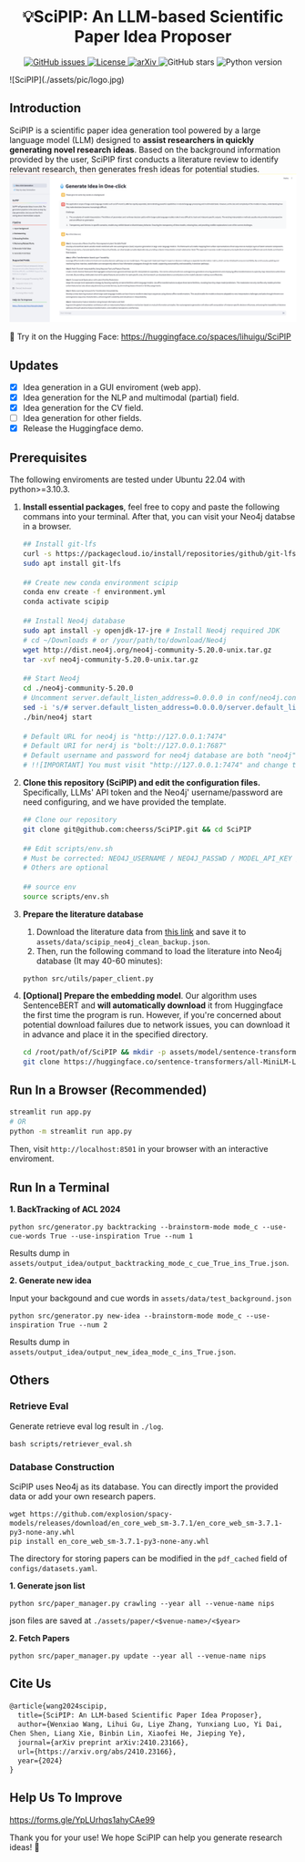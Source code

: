 <center><h1> 💡SciPIP: An LLM-based Scientific Paper Idea Proposer </h1></center>

<div align="center">
  <p>
      <a href="https://github.com/cheerss/SciPIP/issues">
          <img src="https://img.shields.io/github/issues/cheerss/SciPIP" alt="GitHub issues">
      </a>
      <a href="LICENSE">
          <img src="https://img.shields.io/github/license/cheerss/SciPIP" alt="License">
      </a>
      <a href="https://arxiv.org/abs/2410.23166">
          <img src="https://img.shields.io/badge/arXiv-2410.23166-b31b1b" alt="arXiv">
      </a>
      <img src="https://img.shields.io/github/stars/cheerss/SciPIP?color=green&style=social" alt="GitHub stars">
      <img src="https://img.shields.io/badge/python->=3.10.3-blue" alt="Python version">
  </p>
</div>
![SciPIP](./assets/pic/logo.jpg)

## Introduction

SciPIP is a scientific paper idea generation tool powered by a large language model (LLM) designed to **assist researchers in quickly generating novel research ideas**. Based on the background information provided by the user, SciPIP first conducts a literature review to identify relevant research, then generates fresh ideas for potential studies.
![SciPIP](./assets/pic/demo.png)


🤗 Try it on the Hugging Face: https://huggingface.co/spaces/lihuigu/SciPIP

## Updates

- [x] Idea generation in a GUI enviroment (web app).
- [x] Idea generation for the NLP and multimodal (partial) field.
- [x] Idea generation for the CV field.
- [ ] Idea generation for other fields.
- [x] Release the Huggingface demo.

## Prerequisites

The following enviroments are tested under Ubuntu 22.04 with python>=3.10.3.

1. **Install essential packages**, feel free to copy and paste the following commans into your terminal. After that, you can visit your Neo4j databse in a browser.

   ```bash
   ## Install git-lfs
   curl -s https://packagecloud.io/install/repositories/github/git-lfs/script.deb.sh | sudo bash
   sudo apt install git-lfs
   
   ## Create new conda environment scipip
   conda env create -f environment.yml
   conda activate scipip
   
   ## Install Neo4j database
   sudo apt install -y openjdk-17-jre # Install Neo4j required JDK
   # cd ~/Downloads # or /your/path/to/download/Neo4j
   wget http://dist.neo4j.org/neo4j-community-5.20.0-unix.tar.gz
   tar -xvf neo4j-community-5.20.0-unix.tar.gz
   
   ## Start Neo4j
   cd ./neo4j-community-5.20.0
   # Uncomment server.default_listen_address=0.0.0.0 in conf/neo4j.conf to visit Neo4j through a browser
   sed -i 's/# server.default_listen_address=0.0.0.0/server.default_listen_address=0.0.0.0/g' ./conf/neo4j.conf
   ./bin/neo4j start
   
   # Default URL for neo4j is "http://127.0.0.1:7474"
   # Default URI for ner4j is "bolt://127.0.0.1:7687"
   # Default username and password for neo4j database are both "neo4j"
   # !![IMPORTANT] You must visit "http://127.0.0.1:7474" and change the default password before next step. It is because Neo4j does not permit running with a default password.
   ```
2. **Clone this repository (SciPIP) and edit the configuration files.** Specifically, LLMs' API token and the Neo4j' username/password are need configuring, and we have provided the template.

   ```bash
   ## Clone our repository
   git clone git@github.com:cheerss/SciPIP.git && cd SciPIP
   
   ## Edit scripts/env.sh
   # Must be corrected: NEO4J_USERNAME / NEO4J_PASSWD / MODEL_API_KEY / MODEL_URL
   # Others are optional
   
   ## source env
   source scripts/env.sh
   ```
3. **Prepare the literature database**
   
   1. Download the literature data from [this link](https://drive.google.com/file/d/1NZTDpxKo7bmxwXPI03dgikEemKGLkwne/view?usp=sharing) and save it to `assets/data/scipip_neo4j_clean_backup.json`.
   2. Then, run the following command to load the literature into Neo4j database (It may 40-60 minutes):
   ```
   python src/utils/paper_client.py
   ```
   
4. **[Optional] Prepare the embedding model**. Our algorithm uses SentenceBERT and **will automatically download** it from Huggingface the first time the program is run. However, if you're concerned about potential download failures due to network issues, you can download it in advance and place it in the specified directory.
   ```bash
   cd /root/path/of/SciPIP && mkdir -p assets/model/sentence-transformers
   git clone https://huggingface.co/sentence-transformers/all-MiniLM-L6-v2 assets/model/sentence-transformers/all-MiniLM-L6-v2 assets/model/sentence-transformers
   ```

## Run In a Browser (Recommended)

```bash
streamlit run app.py
# OR
python -m streamlit run app.py
```
Then, visit `http://localhost:8501` in your browser with an interactive enviroment.

## Run In a Terminal

**1. BackTracking of ACL 2024**

```
python src/generator.py backtracking --brainstorm-mode mode_c --use-cue-words True --use-inspiration True --num 1
```

Results dump in `assets/output_idea/output_backtracking_mode_c_cue_True_ins_True.json`.

**2. Generate new idea**

Input your backgound and cue words in `assets/data/test_background.json`

```
python src/generator.py new-idea --brainstorm-mode mode_c --use-inspiration True --num 2
```

Results dump in `assets/output_idea/output_new_idea_mode_c_ins_True.json`.

## Others

### Retrieve Eval

Generate retrieve eval log result in `./log`.

```
bash scripts/retriever_eval.sh
```

### Database Construction
SciPIP uses Neo4j as its database. You can directly import the provided data or add your own research papers.
```
wget https://github.com/explosion/spacy-models/releases/download/en_core_web_sm-3.7.1/en_core_web_sm-3.7.1-py3-none-any.whl
pip install en_core_web_sm-3.7.1-py3-none-any.whl
```
The directory for storing papers can be modified in the `pdf_cached` field of `configs/datasets.yaml`.

**1. Generate json list**

```
python src/paper_manager.py crawling --year all --venue-name nips
```

json files are saved at `./assets/paper/<$venue-name>/<$year>`

**2. Fetch Papers**

```
python src/paper_manager.py update --year all --venue-name nips
```

## Cite Us

```
@article{wang2024scipip,
  title={SciPIP: An LLM-based Scientific Paper Idea Proposer},
  author={Wenxiao Wang, Lihui Gu, Liye Zhang, Yunxiang Luo, Yi Dai, Chen Shen, Liang Xie, Binbin Lin, Xiaofei He, Jieping Ye},
  journal={arXiv preprint arXiv:2410.23166},
  url={https://arxiv.org/abs/2410.23166},
  year={2024}
}
```

## Help Us To Improve

https://forms.gle/YpLUrhqs1ahyCAe99

Thank you for your use! We hope SciPIP can help you generate research ideas! 🎉
